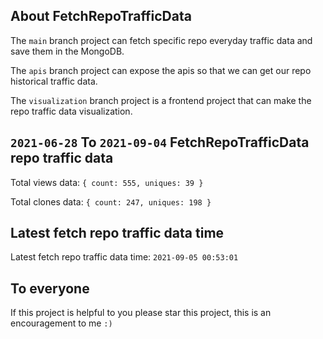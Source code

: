 ## About FetchRepoTrafficData

The `main` branch project can fetch specific repo everyday traffic data and save them in the MongoDB.

The `apis` branch project can expose the apis so that we can get our repo historical traffic data.

The `visualization` branch project is a frontend project that can make the repo traffic data visualization.

## `2021-06-28` To `2021-09-04` FetchRepoTrafficData repo traffic data

Total views data: `{ count: 555, uniques: 39 }`

Total clones data: `{ count: 247, uniques: 198 }`

## Latest fetch repo traffic data time

Latest fetch repo traffic data time: `2021-09-05 00:53:01`

## To everyone

If this project is helpful to you please star this project, this is an encouragement to me `:)`



